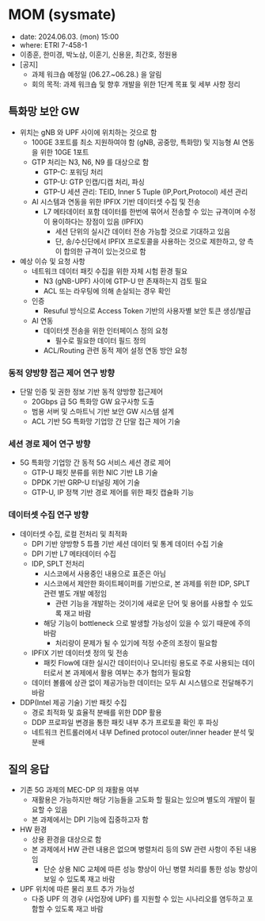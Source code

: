 # MOM (sysmate)
- date: 2024.06.03. (mon) 15:00
- where: ETRI 7-458-1
- 이종훈, 한미경, 박노삼, 이훈기, 신용윤, 최간호, 정원용
- [공지]
  - 과제 워크숍 예정일 (06.27.~06.28.) 을 알림
  - 회의 목적: 과제 워크숍 및 향후 개발을 위한 1단계 목표 및 세부 사항 정리

## 특화망 보안 GW
- 위치는 gNB 와 UPF 사이에 위치하는 것으로 함
  - 100GE 3포트를 최소 지원하여야 함 (gNB, 공중망, 특화망) 및 지능형 AI 연동을 위한 10GE 1포트
  - GTP 처리는 N3, N6, N9 를 대상으로 함
    - GTP-C: 포워딩 처리
    - GTP-U: GTP 인캡/디캡 처리, 파싱
    - GTP-U 세션 관리: TEID, Inner 5 Tuple (IP,Port,Protocol) 세션 관리
  - AI 시스템과 연동을 위한 IPFIX 기반 데이터셋 수집 및 전송
    - L7 메타데이터 포함 데이터를 한번에 묶어서 전송할 수 있는 규격이며 수정이 용이하다는 장점이 있음 (IPFIX)
      - 세션 단위의 실시간 데이터 전송 가능할 것으로 기대하고 있음
      - 단, 송/수신단에서 IPFIX 프로토콜을 사용하는 것으로 제한하고, 양 측이 합의한 규격이 있는것으로 함
- 예상 이슈 및 요청 사항
  - 네트워크 데이터 패킷 수집을 위한 자체 시험 환경 필요
    - N3 (gNB-UPF) 사이에 GTP-U 만 존재하는지 검토 필요
    - ACL 또는 라우팅에 의해 손실되는 경우 확인
  - 인증
    - Resuful 방식으로 Access Token 기반의 사용자별 보안 토큰 생성/발급
  - AI 연동
    - 데이터셋 전송을 위한 인터페이스 정의 요청
      - 필수로 필요한 데이터 필드 정의
    - ACL/Routing 관련 동적 제어 설정 연동 방안 요청

### 동적 양방향 접근 제어 연구 방향
- 단말 인증 및 권한 정보 기반 동적 양방향 접근제어
  - 20Gbps 급 5G 특화망 GW 요구사항 도출
  - 범용 서버 및 스마트닉 기반 보안 GW 시스템 설계
  - ACL 기반 5G 특화망 기업망 간 단말 접근 제어 기술

### 세션 경로 제어 연구 방향
- 5G 특화망 기업망 간 동적 5G 서비스 세션 경로 제어
  - GTP-U 패킷 분류를 위한 NIC 기반 LB 기술
  - DPDK 기반 GRP-U 터널링 제어 기술
  - GTP-U, IP 정책 기반 경로 제어를 위한 패킷 캡슐화 기능

### 데이터셋 수집 연구 방향
- 데이터셋 수집, 로컬 전처리 및 최적화
  - DPI 기반 양방향 5 튜플 기반 세션 데이터 및 통계 데이터 수집 기술
  - DPI 기반 L7 메타데이터 수집
  - IDP, SPLT 전처리
    - 시스코에서 사용중인 내용으로 표준은 아님
    - 시스코에서 제안한 화이트페이퍼를 기반으로, 본 과제를 위한 IDP, SPLT 관련 별도 개발 예정임
      - 관련 기능을 개발하는 것이기에 새로운 단어 및 용어를 사용할 수 있도록 재고 바람
    - 해당 기능이 bottleneck 으로 발생할 가능성이 있을 수 있기 때문에 주의 바람
      - 처리량이 문제가 될 수 있기에 적정 수준의 조정이 필요함
  - IPFIX 기반 데이터셋 정의 및 전송
    - 패킷 Flow에 대한 실시간 데이터이나 모니터링 용도로 주로 사용되는 데이터로서 본 과제에서 활용 여부는 추가 협의가 필요함
  - 데이터 볼륨에 상관 없이 제공가능한 데이터는 모두 AI 시스템으로 전달해주기 바람
- DDP(Intel 제공 기술) 기반 패킷 수집
  - 경로 최적화 및 효율적 분배를 위한 DDP 활용
  - DDP 프로파일 변경을 통한 패킷 내부 추가 프로토콜 확인 후 파싱
  - 네트워크 컨트롤러에서 내부 Defined protocol outer/inner header 분석 및 분배

## 질의 응답
- 기존 5G 과제의 MEC-DP 의 재활용 여부
  - 재활용은 가능하지만 해당 기능들을 고도화 할 필요는 있으며 별도의 개발이 필요할 수 있음
  - 본 과제에서는 DPI 기능에 집중하고자 함
- HW 환경
  - 상용 환경을 대상으로 함
  - 본 과제에서 HW 관련 내용은 없으며 병렬처리 등의 SW 관련 사항이 주된 내용임
    - 단순 상용 NIC 교체에 따른 성능 향상이 아닌 병렬 처리를 통한 성능 향상이 보일 수 있도록 재고 바람
- UPF 위치에 따른 물리 포트 추가 가능성
  - 다중 UPF 의 경우 (사업장에 UPF) 를 지원할 수 있는 시나리오를 염두하고 포함할 수 있도록 재고 바람